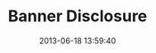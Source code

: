 ---
layout: post
title:  "Banner Disclosure"
date:   2013-06-18 13:59:40
categories: vulnerabilities
---